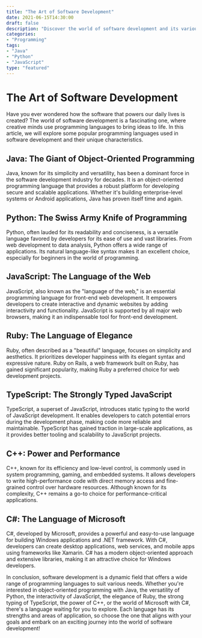 ```yaml
---
title: "The Art of Software Development"
date: 2021-06-15T14:30:00
draft: false 
description: "Discover the world of software development and its various programming languages"
categories: 
- "Programming"
tags: 
- "Java"
- "Python"
- "JavaScript"
type: "featured"
---
```


# The Art of Software Development

Have you ever wondered how the software that powers our daily lives is created? The world of software development is a fascinating one, where creative minds use programming languages to bring ideas to life. In this article, we will explore some popular programming languages used in software development and their unique characteristics.

## Java: The Giant of Object-Oriented Programming

Java, known for its simplicity and versatility, has been a dominant force in the software development industry for decades. It is an object-oriented programming language that provides a robust platform for developing secure and scalable applications. Whether it's building enterprise-level systems or Android applications, Java has proven itself time and again.

## Python: The Swiss Army Knife of Programming

Python, often lauded for its readability and conciseness, is a versatile language favored by developers for its ease of use and vast libraries. From web development to data analysis, Python offers a wide range of applications. Its natural language-like syntax makes it an excellent choice, especially for beginners in the world of programming.

## JavaScript: The Language of the Web

JavaScript, also known as the "language of the web," is an essential programming language for front-end web development. It empowers developers to create interactive and dynamic websites by adding interactivity and functionality. JavaScript is supported by all major web browsers, making it an indispensable tool for front-end development.

## Ruby: The Language of Elegance

Ruby, often described as a "beautiful" language, focuses on simplicity and aesthetics. It prioritizes developer happiness with its elegant syntax and expressive nature. Ruby on Rails, a web framework built on Ruby, has gained significant popularity, making Ruby a preferred choice for web development projects.

## TypeScript: The Strongly Typed JavaScript

TypeScript, a superset of JavaScript, introduces static typing to the world of JavaScript development. It enables developers to catch potential errors during the development phase, making code more reliable and maintainable. TypeScript has gained traction in large-scale applications, as it provides better tooling and scalability to JavaScript projects.

## C++: Power and Performance

C++, known for its efficiency and low-level control, is commonly used in system programming, gaming, and embedded systems. It allows developers to write high-performance code with direct memory access and fine-grained control over hardware resources. Although known for its complexity, C++ remains a go-to choice for performance-critical applications.

## C#: The Language of Microsoft

C#, developed by Microsoft, provides a powerful and easy-to-use language for building Windows applications and .NET framework. With C#, developers can create desktop applications, web services, and mobile apps using frameworks like Xamarin. C# has a modern object-oriented approach and extensive libraries, making it an attractive choice for Windows developers.

In conclusion, software development is a dynamic field that offers a wide range of programming languages to suit various needs. Whether you're interested in object-oriented programming with Java, the versatility of Python, the interactivity of JavaScript, the elegance of Ruby, the strong typing of TypeScript, the power of C++, or the world of Microsoft with C#, there's a language waiting for you to explore. Each language has its strengths and areas of application, so choose the one that aligns with your goals and embark on an exciting journey into the world of software development!
